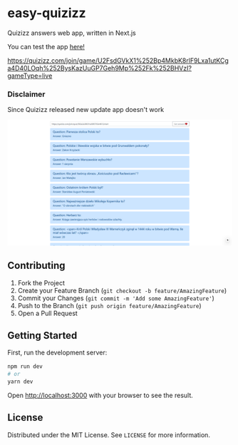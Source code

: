 # easy-quizizz
Quizizz answers web app, written in Next.js

You can test the app [here!](https://easy-quizizz.vercel.app/)

https://quizizz.com/join/game/U2FsdGVkX1%252Bp4MkbK8rlF9Lxa1utKCga4D40LOqh%252BysKazUuGP7Geh9Mp%252Fk%252BHVzI?gameType=live



### Disclaimer
Since Quizizz released new update app doesn't work

![](screenshots/screenshot_1.png)

## Contributing

1. Fork the Project
2. Create your Feature Branch (`git checkout -b feature/AmazingFeature`)
3. Commit your Changes (`git commit -m 'Add some AmazingFeature'`)
4. Push to the Branch (`git push origin feature/AmazingFeature`)
5. Open a Pull Request

## Getting Started

First, run the development server:

```bash
npm run dev
# or
yarn dev
```

Open [http://localhost:3000](http://localhost:3000) with your browser to see the result.

## License

Distributed under the MIT License. See `LICENSE` for more information.

